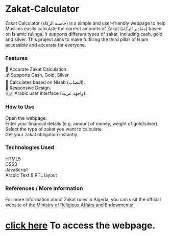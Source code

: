 # Zakat-Calculator
Zakat Calculator (حاسبة الزكاة) is a simple and user-friendly webpage to help Muslims easily calculate the correct amounts of Zakat (مقادير الزكاة) based on Islamic rulings. It supports different types of zakat, including cash, gold and silver.
This project aims to make fulfilling the third pillar of Islam accessible and accurate for everyone.
### Features
🧮 Accurate Zakat Calculation.<br>
💰 Supports Cash, Gold, Silver.<br>
🌙 Calculates based on Nisab (النصاب).<br>
📱 Responsive Design.<br>
🇸🇦 Arabic user interface (واجهة عربية).<br>
### How to Use
Open the webpage.<br>
Enter your financial details (e.g. amount of money, weight of gold/silver).<br>
Select the type of zakat you want to calculate.<br>
Get your zakat obligation instantly.<br>
### Technologies Used
HTML5<br>
CSS3<br>
JavaScript<br>
Arabic Text & RTL layout<br>
### References / More Information
For more information about Zakat rules in Algeria, you can visit the official website of [the Ministry of Religious Affairs and Endowments:](https://www.marw.dz/)

# [click here](https://abdelouahab-aourar.github.io/Zakat-Calculator/) To access the webpage.

